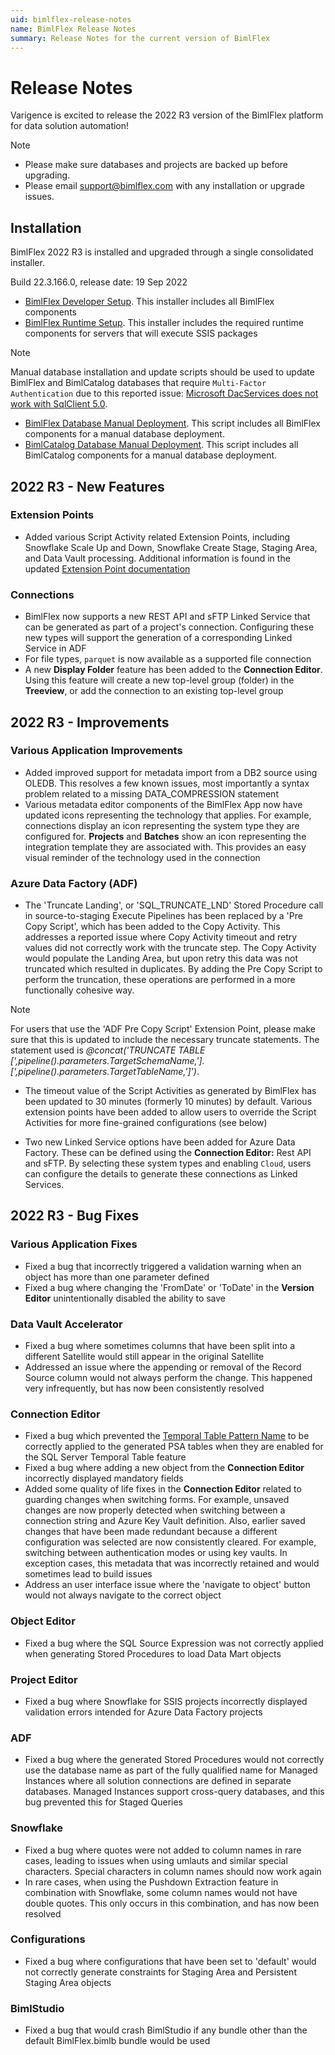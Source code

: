 ```yaml
---
uid: bimlflex-release-notes
name: BimlFlex Release Notes
summary: Release Notes for the current version of BimlFlex
---
```


# Release Notes

Varigence is excited to release the 2022 R3 version of the BimlFlex platform for data solution automation!

> [!NOTE]
>
> * Please make sure databases and projects are backed up before upgrading.
> * Please email support@bimlflex.com with any installation or upgrade issues.

## Installation

BimlFlex 2022 R3 is installed and upgraded through a single consolidated installer.

<!--
MANUALLY UPDATE BUILD NUMBER UPON RELEASE
-->

Build 22.3.166.0, release date: 19 Sep 2022

>
* [BimlFlex Developer Setup](https://varigence.com/downloads/bimlflexdevsetup.exe). This installer includes all BimlFlex components
* [BimlFlex Runtime Setup](https://varigence.com/downloads/bimlflexruntimesetup.exe). This installer includes the required runtime components for servers that will execute SSIS packages

>[!NOTE]
>Manual database installation and update scripts should be used to update BimlFlex and BimlCatalog databases that require `Multi-Factor Authentication` due to this reported issue: [Microsoft DacServices does not work with SqlClient 5.0](https://github.com/microsoft/DacFx/issues/126).
>
>
>* [BimlFlex Database Manual Deployment](https://varigence.com/downloads/manual-deploy-bimlflex.zip). This script includes all BimlFlex components for a manual database deployment.
>* [BimlCatalog Database Manual Deployment](https://varigence.com/downloads/manual-deploy-bimlcatalog.zip). This script includes all BimlCatalog components for a manual database deployment.

## 2022 R3 - New Features

<!--
### Triggers

Azure Data Factory *Triggers* are now supported in BimlFlex, for Projects that are configured to generate Azure Data Factory or Mapping Data Flows output. When a Project has either the `Azure Data Factory (ADF)` or `Azure Mapping Data Flows (ADF)` Integration Template, the Trigger option will become available in the Batch Editor for the Batch that is associated with the Project.

The Trigger feature supports Tumbling Window and Scheduled triggers to be created in ADF. Additional configurations that can be applied in the same editor are:

* Name
* Start- and End Date (timestamps)
* Recurrence
* Delay
* Concurrency
* Retry configuration
* Runtime state
-->

### Extension Points

* Added various Script Activity related Extension Points, including Snowflake Scale Up and Down, Snowflake Create Stage, Staging Area, and Data Vault processing. Additional information is found in the updated [Extension Point documentation](xref:bimlflex-concepts-extension-points)

### Connections

* BimlFlex now supports a new REST API and sFTP Linked Service that can be generated as part of a project's connection. Configuring these new types will support the generation of a corresponding Linked Service in ADF
* For file types, `parquet` is now available as a supported file connection
* A new **Display Folder** feature has been added to the **Connection Editor**. Using this feature will create a new top-level group (folder) in the **Treeview**, or add the connection to an existing top-level group

## 2022 R3 - Improvements

### Various Application Improvements

* Added improved support for metadata import from a DB2 source using OLEDB. This resolves a few known issues, most importantly a syntax problem related to a missing DATA_COMPRESSION statement
* Various metadata editor components of the BimlFlex App now have updated icons representing the technology that applies. For example, connections display an icon representing the system type they are configured for. **Projects** and **Batches** show an icon representing the integration template they are associated with. This provides an easy visual reminder of the technology used in the connection

### Azure Data Factory (ADF)

* The 'Truncate Landing', or 'SQL_TRUNCATE_LND' Stored Procedure call in source-to-staging Execute Pipelines has been replaced by a 'Pre Copy Script', which has been added to the Copy Activity. This addresses a reported issue where Copy Activity timeout and retry values did not correctly work with the truncate step. The Copy Activity would populate the Landing Area, but upon retry this data was not truncated which resulted in duplicates. By adding the Pre Copy Script to perform the truncation, these operations are performed in a more functionally cohesive way.

>[!NOTE]
>For users that use the 'ADF Pre Copy Script' Extension Point, please make sure that this is updated to include the necessary truncate statements. The statement used is _@concat('TRUNCATE TABLE [',pipeline().parameters.TargetSchemaName,'].[',pipeline().parameters.TargetTableName,']')_.

* The timeout value of the Script Activities as generated by BimlFlex has been updated to 30 minutes (formerly 10 minutes) by default. Various extension points have been added to allow users to override the Script Activities for more fine-grained configurations (see below)

* Two new Linked Service options have been added for Azure Data Factory. These can be defined using the **Connection Editor:** Rest API and sFTP. By selecting these system types and enabling `Cloud`, users can configure the details to generate these connections as Linked Services.

## 2022 R3 - Bug Fixes

### Various Application Fixes

* Fixed a bug that incorrectly triggered a validation warning when an object has more than one parameter defined
* Fixed a bug where changing the 'FromDate' or 'ToDate' in the **Version Editor** unintentionally disabled the ability to save

### Data Vault Accelerator

* Fixed a bug where sometimes columns that have been split into a different Satellite would still appear in the original Satellite
* Addressed an issue where the appending or removal of the Record Source column would not always perform the change. This happened very infrequently, but has now been consistently resolved

### Connection Editor

* Fixed a bug which prevented the [Temporal Table Pattern Name](xref:bimlflex-app-reference-documentation-setting-PsaTemporalTableName) to be correctly applied to the generated PSA tables when they are enabled for the SQL Server Temporal Table feature
* Fixed a bug where adding a new object from the **Connection Editor** incorrectly displayed mandatory fields
* Added some quality of life fixes in the **Connection Editor** related to guarding changes when switching forms. For example, unsaved changes are now properly detected when switching between a connection string and Azure Key Vault definition. Also, earlier saved changes that have been made redundant because a different configuration was selected are now consistently cleared. For example, switching between authentication modes or using key vaults. In exception cases, this metadata that was incorrectly retained and would sometimes lead to build issues
* Address an user interface issue where the 'navigate to object' button would not always navigate to the correct object

### Object Editor

* Fixed a bug where the SQL Source Expression was not correctly applied when generating Stored Procedures to load Data Mart objects

### Project Editor

* Fixed a bug where Snowflake for SSIS projects incorrectly displayed validation errors intended for Azure Data Factory projects

### ADF

* Fixed a bug where the generated Stored Procedures would not correctly use the database name as part of the fully qualified name for Managed Instances where all solution connections are defined in separate databases. Managed Instances support cross-query databases, and this bug prevented this for Staged Queries

### Snowflake

* Fixed a bug where quotes were not added to column names in rare cases, leading to issues when using umlauts and similar special characters. Special characters in column names should now work again
* In rare cases, when using the Pushdown Extraction feature in combination with Snowflake, some column names would not have double quotes. This only occurs in this combination, and has now been resolved

### Configurations

* Fixed a bug where configurations that have been set to 'default' would not correctly generate constraints for Staging Area and Persistent Staging Area objects

### BimlStudio

* Fixed a bug that would crash BimlStudio if any bundle other than the default BimlFlex.bimlb bundle would be used
